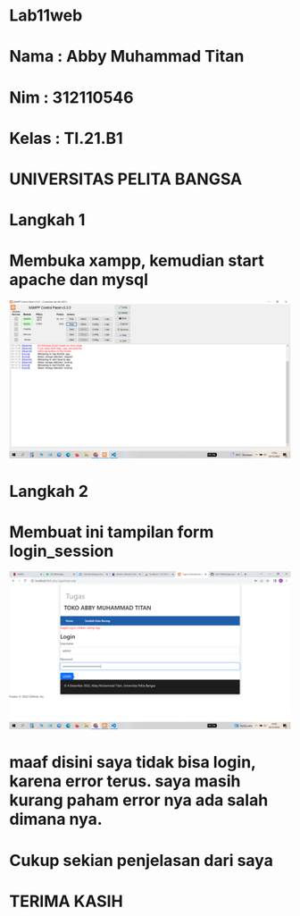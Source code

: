 # Lab11web
# Nama      : Abby Muhammad Titan
# Nim       : 312110546
# Kelas     : TI.21.B1
# UNIVERSITAS PELITA BANGSA
# Langkah 1
# Membuka xampp, kemudian start apache dan mysql
![Gambar 1](SS/ss1.png)
# Langkah 2
# Membuat ini tampilan form login_session
![Gambar 2](SS/ss2.png)
#
# maaf disini saya tidak bisa login, karena error terus. saya masih kurang paham error nya ada salah dimana nya.
# 
# Cukup sekian penjelasan dari saya
# TERIMA KASIH